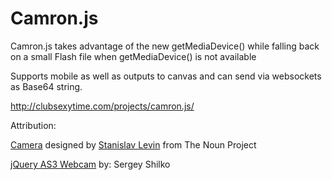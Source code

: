 Camron.js
======

Camron.js takes advantage of the new getMediaDevice() while falling back on a small Flash file when getMediaDevice() is not available

Supports mobile as well as outputs to canvas and can send via websockets as Base64 string.

http://clubsexytime.com/projects/camron.js/

Attribution:

<a href="http://thenounproject.com/noun/camera/#icon-No781" target="_blank">Camera</a> designed by <a href="http://thenounproject.com/brandcut" target="_blank">Stanislav Levin</a> from The Noun Project

<a href="https://github.com/sshilko/jQuery-AS3-Webcam">jQuery AS3 Webcam</a> by: Sergey Shilko
